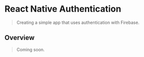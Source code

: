 # React Native Authentication
> Creating a simple app that uses authentication with Firebase.

## Overview
> Coming soon.
